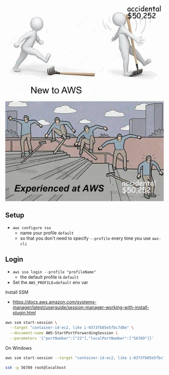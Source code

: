 ![aws-meme.png](aws-meme.png)



## Setup

-   `aws configure sso`
    -   name your profile `default`
    -   so that you don't need to specify `--profile` every time you use `aws-cli`

## Login

-   `aws sso login --profile "profileName"`
    -   the default profile is `default`
-   Set the `AWS_PROFILE=default` env var

Install SSM

-   https://docs.aws.amazon.com/systems-manager/latest/userguide/session-manager-working-with-install-plugin.html

```bash
aws ssm start-session \
  --target "container-id-ec2, like i-0373fb85e5fbc7d8e" \
  --document-name AWS-StartPortForwardingSession \
  --parameters '{"portNumber":["22"],"localPortNumber":["56789"]}'
```

On Windows

```bash
aws ssm start-session --target "container-id-ec2, like i-0373fb85e5fbc7d8e" --document-name AWS-StartPortForwardingSession --parameters "{\"portNumber\":[\"22\"],\"localPortNumber\":[\"56789\"]}"
```

```bash
ssh -p 56789 root@localhost
```
